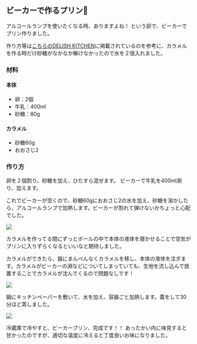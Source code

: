 ## ビーカーで作るプリン🍮

アルコールランプを使いたくなる時、ありますよね！
という訳で、ビーカーでプリン作りました。

作り方等は[こちらのDELISH KITCHEN](https://delishkitchen.tv/recipes/135430820792893825)に掲載されているのを参考に、カラメルを作る時だけ砂糖がなかなか解けなかったので水を２倍入れました。

### 材料

#### 本体
- 卵：2個
- 牛乳：400ml
- 砂糖：80g

#### カラメル
- 砂糖60g
- おおさじ2

### 作り方

卵を２個割り、砂糖を加え、ひたすら混ぜます。
ビーカーで牛乳を400ml測り、加えます。

これでビーカーが空くので、砂糖60gにおおさじ2の水を加え、砂糖を溶かしたら、アルコールランプで加熱します。ビーカーが割れて弾けないかちょっと心配でした。

![](https://takoyaki-3.github.io/takoyaki3-com-data/contents/media/202408/beaker-pudding-0.jpg)

カラメルを作ってる間にずっとボールの中で本体の液体を寝かせることで空気がプリンに入りずらくなるといいなと期待しました。

カラメルができたら、器にまんべんなくカラメルを移し、本体の液体を注ぎます。カラメルがビーカーの淵などについてしまっていても、生地を流し込んで放置することでカラメルが沈んでくるので問題なしです！

![](https://takoyaki-3.github.io/takoyaki3-com-data/contents/media/202408/beaker-pudding-1.jpg)

鍋にキッチンペーパーを敷いて、水を加え、容器ごと加熱します。蓋をして30分ほど蒸しました。

![](https://takoyaki-3.github.io/takoyaki3-com-data/contents/media/202408/beaker-pudding-2.jpg)

冷蔵庫で冷やすと、ビーカープリン、完成です！！
あったかい内に味見すると甘かったのですが、適切な温度に冷えると丁度良いお味になりました。